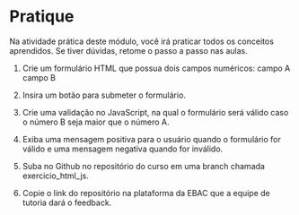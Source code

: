 # Pratique

Na atividade prática deste módulo, você irá praticar todos os conceitos aprendidos. Se tiver dúvidas, retome o passo a passo nas aulas.

1) Crie um formulário HTML que possua dois campos numéricos:
campo A
campo B

2) Insira um botão para submeter o formulário.

3) Crie uma validação no JavaScript, na qual o formulário será válido caso o número B seja maior que o número A.

4) Exiba uma mensagem positiva para o usuário quando o formulário for válido e uma mensagem negativa quando for inválido.

5) Suba no Github no repositório do curso em uma branch chamada exercicio_html_js.

6) Copie o link do repositório na plataforma da EBAC que a equipe de tutoria dará o feedback.
